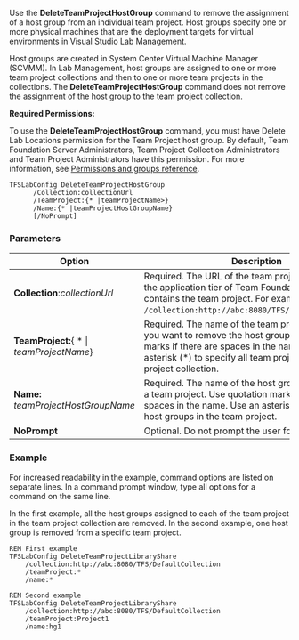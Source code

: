 
Use the **DeleteTeamProjectHostGroup** command to remove the assignment
of a host group from an individual team project. Host groups specify one
or more physical machines that are the deployment targets for virtual
environments in Visual Studio Lab Management.

Host groups are created in System Center Virtual Machine Manager
(SCVMM). In Lab Management, host groups are assigned to one or more team
project collections and then to one or more team projects in the
collections. The **DeleteTeamProjectHostGroup** command does not remove
the assignment of the host group to the team project collection.

**Required Permissions:**

To use the **DeleteTeamProjectHostGroup** command, you must have Delete
Lab Locations permission for the Team Project host group. By default,
Team Foundation Server Administrators, Team Project Collection
Administrators and Team Project Administrators have this permission. For
more information, see [Permissions and groups reference](/vsts/security/permissions).

    TFSLabConfig DeleteTeamProjectHostGroup
          /Collection:collectionUrl
          /TeamProject:{* |teamProjectName>}
          /Name:{* |teamProjectHostGroupName}
          [/NoPrompt]


### Parameters

| Option | Description |
| --- | --- |
| **Collection**:*collectionUrl* | Required. The URL of the team project collection on the application tier of Team Foundation Server that contains the team project. For example, ```/collection:http://abc:8080/TFS/DefaultCollection```.  |
| **TeamProject:**{ * &#124; *teamProjectName*} | Required. The name of the team project from which you want to remove the host group. Use quotation marks if there are spaces in the name. Use an asterisk (*) to specify all team projects in the team project collection. |
| **Name:** *teamProjectHostGroupName* | Required. The name of the host group to delete from a team project. Use quotation marks if there are spaces in the name. Use an asterisk (*) to specify all host groups in the team project. |
| **NoPrompt** | Optional. Do not prompt the user for confirmation. |


### Example 

For increased readability in the example, command options are listed on
separate lines. In a command prompt window, type all options for a
command on the same line.

In the first example, all the host groups assigned to each of the team
project in the team project collection are removed. In the second
example, one host group is removed from a specific team project.


    REM First example
    TFSLabConfig DeleteTeamProjectLibraryShare
        /collection:http://abc:8080/TFS/DefaultCollection
        /teamProject:*
        /name:*

    REM Second example
    TFSLabConfig DeleteTeamProjectLibraryShare
        /collection:http://abc:8080/TFS/DefaultCollection
        /teamProject:Project1
        /name:hg1

